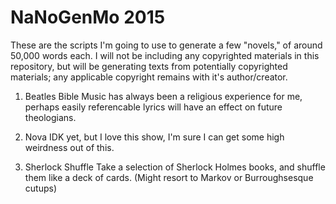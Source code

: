 # NaNoGenMo 2015

These are the scripts I'm going to use to generate a few "novels," of around
50,000 words each. I will not be including any copyrighted materials in this
repository, but will be generating texts from potentially copyrighted materials;
any applicable copyright remains with it's author/creator.


1. Beatles Bible
Music has always been a religious experience for me, perhaps easily referencable 
lyrics will have an effect on future theologians.

2. Nova
IDK yet, but I love this show, I'm sure I can get some high weirdness out of 
this.

3. Sherlock Shuffle
Take a selection of Sherlock Holmes books, and shuffle them like a deck of 
cards. (Might resort to Markov or Burroughsesque cutups)
